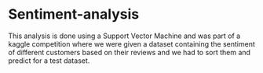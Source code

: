 # Sentiment-analysis
This analysis is done using a Support Vector Machine and was part of a kaggle competition where we were given a dataset containing the sentiment of different customers based on their reviews and we had to sort them and predict for a test dataset.
